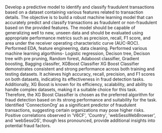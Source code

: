 Develop a predictive model to identify and classify fraudulent transactions based on a dataset containing various features related to transaction details. The objective is to build a robust machine learning model that can accurately predict and classify transactions as fraudulent or non-fraudulent based on the provided features. The model should be capable of generalizing well to new, unseen data and should be evaluated using appropriate performance metrics such as precision, recall, F1 score, and area under the receiver operating characteristic curve (AUC-ROC).
Performed EDA, feature engineering, data cleaning.
Performed various machine learning algorthims- Logistic regression, Decison tree, Decison tree with pre pruning, Random forest, Adaboost classifier, Gradient boosting, Bagging classifer, XGBoost Classifier
XG Boost Classifier demonstrates consistent and strong performance across both training and testing datasets. It achieves high accuracy, recall, precision, and F1 scores on both datasets, indicating its effectiveness in fraud detection tasks. Additionally, XG Boost is known for its efficiency, scalability, and ability to handle complex datasets, making it a suitable choice for this task. Therefore, the XG Boost Classifier is chosen as the preferred algorithm for fraud detection based on its strong performance and suitability for the task.
Identified 'ConnectionOrg' as a significant predictor of fraudulent transactions, suggesting certain organizations may pose higher risks. Positive correlations observed in 'V6CF', 'Country', 'webSessWebBrowser', and 'webSessOS', though less pronounced, provide additional insights into potential fraud factors.
